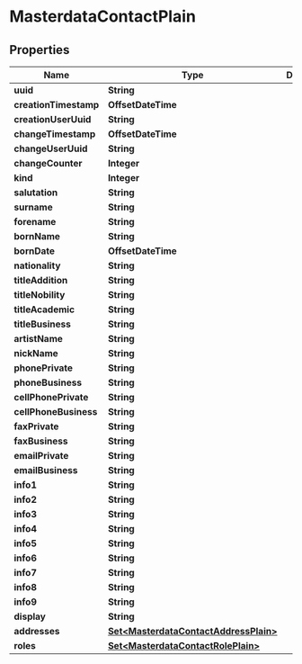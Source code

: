 

# MasterdataContactPlain


## Properties

Name | Type | Description | Notes
------------ | ------------- | ------------- | -------------
**uuid** | **String** |  |  [optional]
**creationTimestamp** | **OffsetDateTime** |  |  [optional]
**creationUserUuid** | **String** |  |  [optional]
**changeTimestamp** | **OffsetDateTime** |  |  [optional]
**changeUserUuid** | **String** |  |  [optional]
**changeCounter** | **Integer** |  |  [optional]
**kind** | **Integer** |  |  [optional]
**salutation** | **String** |  |  [optional]
**surname** | **String** |  |  [optional]
**forename** | **String** |  |  [optional]
**bornName** | **String** |  |  [optional]
**bornDate** | **OffsetDateTime** |  |  [optional]
**nationality** | **String** |  |  [optional]
**titleAddition** | **String** |  |  [optional]
**titleNobility** | **String** |  |  [optional]
**titleAcademic** | **String** |  |  [optional]
**titleBusiness** | **String** |  |  [optional]
**artistName** | **String** |  |  [optional]
**nickName** | **String** |  |  [optional]
**phonePrivate** | **String** |  |  [optional]
**phoneBusiness** | **String** |  |  [optional]
**cellPhonePrivate** | **String** |  |  [optional]
**cellPhoneBusiness** | **String** |  |  [optional]
**faxPrivate** | **String** |  |  [optional]
**faxBusiness** | **String** |  |  [optional]
**emailPrivate** | **String** |  |  [optional]
**emailBusiness** | **String** |  |  [optional]
**info1** | **String** |  |  [optional]
**info2** | **String** |  |  [optional]
**info3** | **String** |  |  [optional]
**info4** | **String** |  |  [optional]
**info5** | **String** |  |  [optional]
**info6** | **String** |  |  [optional]
**info7** | **String** |  |  [optional]
**info8** | **String** |  |  [optional]
**info9** | **String** |  |  [optional]
**display** | **String** |  |  [optional]
**addresses** | [**Set&lt;MasterdataContactAddressPlain&gt;**](MasterdataContactAddressPlain.md) |  |  [optional]
**roles** | [**Set&lt;MasterdataContactRolePlain&gt;**](MasterdataContactRolePlain.md) |  |  [optional]



